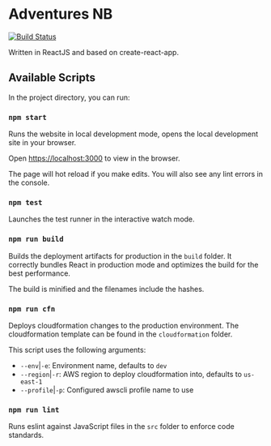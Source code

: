 # Adventures NB

[![Build Status](https://travis-ci.org/brileb73/AdventuresNB.svg?branch=master)](https://travis-ci.org/brileb73/AdventuresNB)

Written in ReactJS and based on create-react-app.

## Available Scripts

In the project directory, you can run:

### `npm start`

Runs the website in local development mode, opens the local development site in your browser.

Open [https://localhost:3000](https://localhost:3000) to view in the browser.

The page will hot reload if you make edits.
You will also see any lint errors in the console.

### `npm test`

Launches the test runner in the interactive watch mode.

### `npm run build`

Builds the deployment artifacts for production in the `build` folder.
It correctly bundles React in production mode and optimizes the build for the best performance.

The build is minified and the filenames include the hashes.

### `npm run cfn`

Deploys cloudformation changes to the production environment.
The cloudformation template can be found in the `cloudformation` folder.

This script uses the following arguments:

- `--env`|`-e`: Environment name, defaults to `dev`
- `--region`|`-r`: AWS region to deploy cloudformation into, defaults to `us-east-1`
- `--profile`|`-p`: Configured awscli profile name to use

### `npm run lint`

Runs eslint against JavaScript files in the `src` folder to enforce code standards.
